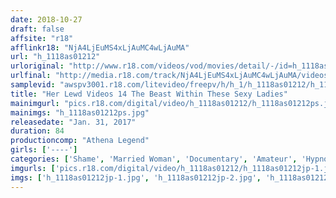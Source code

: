 ```yaml
---
date: 2018-10-27
draft: false
affsite: "r18"
afflinkr18: "NjA4LjEuMS4xLjAuMC4wLjAuMA"
url: "h_1118as01212"
urloriginal: "http://www.r18.com/videos/vod/movies/detail/-/id=h_1118as01212"
urlfinal: "http://media.r18.com/track/NjA4LjEuMS4xLjAuMC4wLjAuMA/videos/vod/movies/detail/-/id=h_1118as01212"
samplevid: "awspv3001.r18.com/litevideo/freepv/h/h_1/h_1118as01212/h_1118as01212_dmb_s.mp4"
title: "Her Lewd Videos 14 The Beast Within These Sexy Ladies"
mainimgurl: "pics.r18.com/digital/video/h_1118as01212/h_1118as01212ps.jpg"
mainimgs: "h_1118as01212ps.jpg"
releasedate: "Jan. 31, 2017"
duration: 84
productioncomp: "Athena Legend"
girls: ['----']
categories: ['Shame', 'Married Woman', 'Documentary', 'Amateur', 'Hypnotism']
imgurls: ['pics.r18.com/digital/video/h_1118as01212/h_1118as01212jp-1.jpg', 'pics.r18.com/digital/video/h_1118as01212/h_1118as01212jp-2.jpg', 'pics.r18.com/digital/video/h_1118as01212/h_1118as01212jp-3.jpg', 'pics.r18.com/digital/video/h_1118as01212/h_1118as01212jp-4.jpg', 'pics.r18.com/digital/video/h_1118as01212/h_1118as01212jp-5.jpg', 'pics.r18.com/digital/video/h_1118as01212/h_1118as01212jp-6.jpg', 'pics.r18.com/digital/video/h_1118as01212/h_1118as01212jp-7.jpg', 'pics.r18.com/digital/video/h_1118as01212/h_1118as01212jp-8.jpg', 'pics.r18.com/digital/video/h_1118as01212/h_1118as01212jp-9.jpg', 'pics.r18.com/digital/video/h_1118as01212/h_1118as01212jp-10.jpg', 'pics.r18.com/digital/video/h_1118as01212/h_1118as01212jp-11.jpg', 'pics.r18.com/digital/video/h_1118as01212/h_1118as01212jp-12.jpg', 'pics.r18.com/digital/video/h_1118as01212/h_1118as01212jp-13.jpg', 'pics.r18.com/digital/video/h_1118as01212/h_1118as01212jp-14.jpg', 'pics.r18.com/digital/video/h_1118as01212/h_1118as01212jp-15.jpg', 'pics.r18.com/digital/video/h_1118as01212/h_1118as01212jp-16.jpg', 'pics.r18.com/digital/video/h_1118as01212/h_1118as01212jp-17.jpg', 'pics.r18.com/digital/video/h_1118as01212/h_1118as01212jp-18.jpg', 'pics.r18.com/digital/video/h_1118as01212/h_1118as01212jp-19.jpg', 'pics.r18.com/digital/video/h_1118as01212/h_1118as01212jp-20.jpg']
imgs: ['h_1118as01212jp-1.jpg', 'h_1118as01212jp-2.jpg', 'h_1118as01212jp-3.jpg', 'h_1118as01212jp-4.jpg', 'h_1118as01212jp-5.jpg', 'h_1118as01212jp-6.jpg', 'h_1118as01212jp-7.jpg', 'h_1118as01212jp-8.jpg', 'h_1118as01212jp-9.jpg', 'h_1118as01212jp-10.jpg', 'h_1118as01212jp-11.jpg', 'h_1118as01212jp-12.jpg', 'h_1118as01212jp-13.jpg', 'h_1118as01212jp-14.jpg', 'h_1118as01212jp-15.jpg', 'h_1118as01212jp-16.jpg', 'h_1118as01212jp-17.jpg', 'h_1118as01212jp-18.jpg', 'h_1118as01212jp-19.jpg', 'h_1118as01212jp-20.jpg']
---
```

